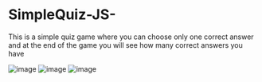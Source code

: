 ﻿# SimpleQuiz-JS-
 This is a simple quiz game where you can choose only one correct answer and at the end of the game you will see how many correct answers you have
 
![image](https://github.com/DariaAbramovich/SimpleQuiz-JS-/assets/143889332/801a9420-831d-4b62-b316-4d082b96c405)
![image](https://github.com/DariaAbramovich/SimpleQuiz-JS-/assets/143889332/affbb792-4348-486f-845f-a7a56f22b96f)
![image](https://github.com/DariaAbramovich/SimpleQuiz-JS-/assets/143889332/5a67b848-322e-4f3c-8365-64702fe59ea0)

